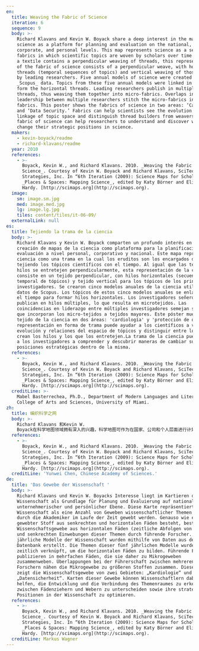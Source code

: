 ```yaml
---
en:
  title: Weaving the Fabric of Science
  iteration: 6
  sequence: 9
  body: >-
    Richard Klavans and Kevin W. Boyack share a deep interest in the mapping of
    science as a platform for planning and evaluation on the national,
    corporate, and personal levels. This map represents science as a set of
    fabrics in which scientific topics are woven by scholars over time. Just as
    a textile contains a perpendicular weaving of threads, this representation
    of the fabric of science consists of a perpendicular weave, with horizontal
    threads (temporal sequences of topics) and vertical weaving of those topics
    by leading researchers. Five annual models of science were created using
    _Scopus_ data. Topics from these five annual models were linked in time to
    form the horizontal threads. Leading researchers publish in multiple
    threads, thus weaving them together into micro-fabrics. Overlaps in
    leadership between multiple researchers stitch the micro-fabrics into larger
    fabrics. This poster shows the fabrics of science in two areas: ‘Cardiology’
    and ‘Data Security.’ Fabrics can help scientists see the evolution and
    linkage of topic space and distinguish thread builders from weavers. The
    fabric of science can help researchers to understand and discover ways to
    change their strategic positions in science.
  makers:
    - kevin-boyack/readme
    - richard-klavans/readme
  year: 2010
  references:
    - >-
      Boyack, Kevin W., and Richard Klavans. 2010. _Weaving the Fabric of
      Science_. Courtesy of Kevin W. Boyack and Richard Klavans, SciTech
      Strategies, Inc. In “6th Iteration (2009): Science Maps for Scholars,”
      _Places & Spaces: Mapping Science_, edited by Katy Börner and Elisha F.
      Hardy. [http://scimaps.org](http://scimaps.org).
  image:
    sm: image.sm.jpg
    med: image.med.jpg
    lg: image.lg.jpg
    tiles: content/tiles/it-06-09/
  externalLink: null
es:
  title: Tejiendo la trama de la ciencia
  body: >-
    Richard Klavans y Kevin W. Boyack comparten un profundo interés en la
    creación de mapas de la ciencia como plataforma para la planificación y la
    evaluación a nivel personal, corporativo y nacional. Este mapa representa la
    ciencia como una trama en la cual los eruditos son los encargados de ir
    tejiendo los tópicos científicos con el tiempo. Al igual que las telas cuyos
    hilos se entretejen perpendicularmente, esta representación de la ciencia
    consiste en un tejido perpendicular, con hilos horizontales (secuencia
    temporal de tópicos) y tejido vertical para los tópicos de los principales
    investigadores. Se crearon cinco modelos anuales de la ciencia utilizando
    datos de Scopus. Los tópicos de estos cinco modelos anuales se enlazaron en
    el tiempo para formar hilos horizontales. Los investigadores señeros
    publican en hilos múltiples, lo que resulta en microtejidos. Las
    coincidencias en liderazgo entre múltiples investigadores semejan suturas
    que incorporan los micro-tejidos a tejidos mayores. Este póster muestra el
    tejido de la ciencia en dos áreas: 'cardiología' y 'protección de datos.' La
    representación en forma de trama puede ayudar a los científicos a ver la
    evolución y relaciones del espacio de tópicos y distinguir entre los que
    crean los hilos y los que los entretejen.La trama de la ciencia puede ayudar
    a los investigadores a comprender y descubrir maneras de cambiar sus
    posiciones estratégicas dentro de la misma.
  references:
    - >-
      Boyack, Kevin W., and Richard Klavans. 2010. _Weaving the Fabric of
      Science_. Courtesy of Kevin W. Boyack and Richard Klavans, SciTech
      Strategies, Inc. In “6th Iteration (2009): Science Maps for Scholars,”
      _Places & Spaces: Mapping Science_, edited by Katy Börner and Elisha F.
      Hardy. [http://scimaps.org](http://scimaps.org).
  creditLine: >-
    Mabel Basterrechea, Ph.D., Department of Modern Languages and Literatures,
    College of Arts and Sciences, University of Miami.
zh:
  title: 编织科学之网
  body: >-
    Richard Klavans 和Kevin W.
    Boyack在科学地图领域拥有深入的兴趣，科学地图可作为在国家、公司和个人层面进行计划和评估的平台。该图谱将科学视为一系列“布料”的集合，其中的科学主题由学者长时间编织而成。正如一个纺织品包括了一个垂直编织的纹路，它包含了一个垂直的编织纹路，以及一个水平的纹路（主题时间序列）和由重要研究人员牵头的主题的垂直编织。五个科学年度模型通过使用Scopus数据构建。这五个年度模型的主题通过时间相联形成了水平编织纹路。重要研究人员发表在多个纹路中，因此形成了微纺织品。多个重要研究人员间的重合又将微纺织品编织成了更大的纺织品。这一地图在两个领域展示了科学之网：心脏病学和数据安全。科学之网能帮助科学家可视化演化路径和主题空间之间的联系，并区分纹路构造者和编织者。科学之网也能帮助研究人员理解和发现改变他们在科学界中的战略位置的途径。
  references:
    - >-
      Boyack, Kevin W., and Richard Klavans. 2010. _Weaving the Fabric of
      Science_. Courtesy of Kevin W. Boyack and Richard Klavans, SciTech
      Strategies, Inc. In “6th Iteration (2009): Science Maps for Scholars,”
      _Places & Spaces: Mapping Science_, edited by Katy Börner and Elisha F.
      Hardy. [http://scimaps.org](http://scimaps.org).
  creditLine: 'Yunwei Chen, Chinese Academy of Sciences.'
de:
  title: 'Das Gewebe der Wissenschaft '
  body: >-
    Richard Klavans und Kevin W. Boyacks Interesse liegt im Kartieren der
    Wissenschaft als Grundlage für Planung und Evaluierung auf nationaler,
    unternehmerischer und persönlicher Ebene. Diese Karte repräsentiert
    Wissenschaft als eine Anzahl von Geweben wissenschaftlicher Themen welche
    durch die Akademiker im Laufe der Zeit gewebt werden. Genauso wie ein
    gewebter Stoff aus senkrechten und horizontalen Fäden besteht, besteht das
    Wissenschaftsgewebe aus horizontalen Fäden (zeitliche Abfolgen von Themen)
    und senkrechten Einwebungen dieser Themen durch führende Forscher. Fünf
    jährliche Modelle der Wissenschaft wurden mithilfe von Daten aus der Scopus-
    Datenbank erstellt. Die Themen dieser fünf jährlichen Modelle wurden
    zeitlich verknüpft, um die horizontalen Fäden zu bilden. Führende Forscher
    publizieren in mehrfachen Fäden, die sie daher zu Mikrogeweben
    zusammenweben. Überlappungen bei der Führerschaft zwischen mehreren
    Forschern nähen die Mikrogewebe zu größeren Stoffen zusammen. Dieses Poster
    zeigt die Wissenschaftsgewebe von zwei Gebieten: „Kardiologie“ und
    „Datensicherheit“. Karten dieser Gewebe können Wissenschaftlern dabei
    helfen, die Entwicklung und die Verbindung des Themenraumes zu erkennen und
    zwischen Fädenziehern und Webern zu unterscheiden sowie ihre strategischen
    Positionen in der Wissenschaft zu optimieren.
  references:
    - >-
      Boyack, Kevin W., and Richard Klavans. 2010. _Weaving the Fabric of
      Science_. Courtesy of Kevin W. Boyack and Richard Klavans, SciTech
      Strategies, Inc. In “6th Iteration (2009): Science Maps for Scholars,”
      _Places & Spaces: Mapping Science_, edited by Katy Börner and Elisha F.
      Hardy. [http://scimaps.org](http://scimaps.org).
  creditLine: Markus Wagner
---
```

